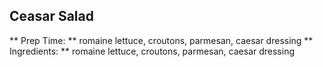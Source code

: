 ## Ceasar Salad
** Prep Time: ** romaine lettuce, croutons, parmesan, caesar dressing
** Ingredients: ** romaine lettuce, croutons, parmesan, caesar dressing
